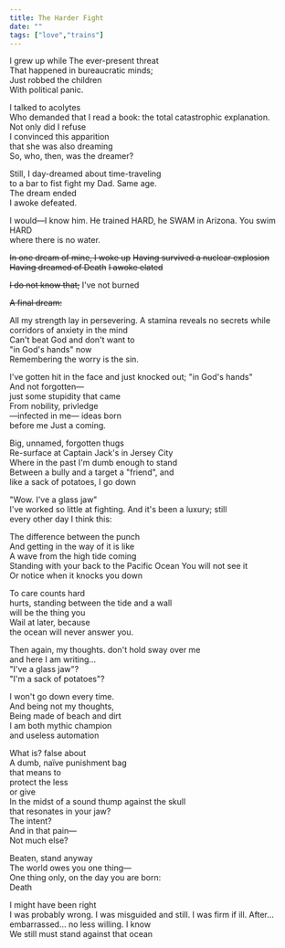 ```yaml
---
title: The Harder Fight 
date: ""
tags: ["love","trains"]
---
```


I grew up while 
The ever-present threat  
That happened in bureaucratic minds;  
Just robbed the children  
With political panic.  

I talked to acolytes  
Who demanded that I read a book: 
the total catastrophic explanation.  
Not only did I refuse  
I convinced this apparition  
that she was also dreaming  
So, who, then, was the dreamer?  

Still, I day-dreamed about time-traveling  
to a bar to fist fight my Dad. Same age.  
The dream ended  
I awoke defeated.  

I would—I know him. 
He trained HARD, he SWAM in Arizona. 
You swim HARD  
where there is no water. 

~~In one dream of mine, I woke up~~
~~Having survived a nuclear explosion~~
~~Having dreamed of Death~~
~~I awoke elated~~

~~I do not know that;~~ I've not burned


~~A final dream:~~


All my strength lay in persevering.
A stamina reveals no secrets while  
corridors of anxiety in the mind  
Can't beat God and don't want to  
"in God's hands" now  
Remembering the worry is the sin. 

I've gotten hit in the face and just knocked out;
"in God's hands"  
And not forgotten—  
just some stupidity that came  
From nobility, privledge  
—infected in me—
ideas born  
before me
Just a coming.

Big, unnamed, forgotten thugs  
Re-surface at Captain Jack's in Jersey City  
Where in the past I'm dumb enough to stand   
Between a bully and a target 
a "friend", and  
like a sack of potatoes, I go down 

"Wow. I've a glass jaw"   
I've worked so little at fighting.
And it's been a luxury; still   
every other day I think this:  

The difference between the punch   
And getting in the way of it
is like  
A wave from the high tide coming  
Standing with your back to the Pacific Ocean
You will not see it  
Or notice when it knocks you down  

To care counts hard  
hurts,
standing between the tide and a wall  
will be the thing you   
Wail at later, because  
the ocean will never answer you.

Then again, my thoughts. 
don't hold sway over me  
and here I am writing...   
"I've a glass jaw"?  
"I'm a sack of potatoes"?  

I won't go down every time.  
And being not my thoughts,  
Being made of beach and dirt  
I am both mythic champion  
and useless automation  

What is? false about  
A dumb, naïve punishment bag  
that means to  
protect the less  
or give  
In the midst of a  sound thump against the skull  
that resonates in your jaw?  
The intent?  
And in that pain—  
Not much else?

Beaten, stand anyway   
The world owes you one thing—  
One thing only, on the day you are born:  
Death  

I might have been right  
I was probably wrong. 
I was misguided and still. 
I was firm if ill. 
After... embarrassed... no less willing. 
I know   
We still must stand against that ocean